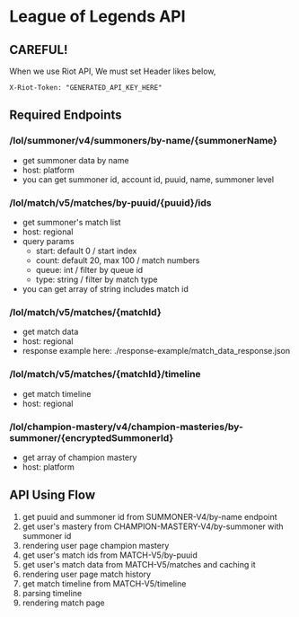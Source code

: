 # League of Legends API

## CAREFUL!

When we use Riot API, We must set Header likes below,

```http request
X-Riot-Token: "GENERATED_API_KEY_HERE"
```

## Required Endpoints

### /lol/summoner/v4/summoners/by-name/{summonerName}

* get summoner data by name
* host: platform
* you can get summoner id, account id, puuid, name, summoner level

### /lol/match/v5/matches/by-puuid/{puuid}/ids

* get summoner's match list
* host: regional
* query params
    * start: default 0 / start index
    * count: default 20, max 100 / match numbers
    * queue: int / filter by queue id
    * type: string / filter by match type
* you can get array of string includes match id

### /lol/match/v5/matches/{matchId}

* get match data
* host: regional
* response example here: ./response-example/match_data_response.json

### /lol/match/v5/matches/{matchId}/timeline

* get match timeline
* host: regional

### /lol/champion-mastery/v4/champion-masteries/by-summoner/{encryptedSummonerId}

* get array of champion mastery
* host: platform

## API Using Flow

1. get puuid and summoner id from SUMMONER-V4/by-name endpoint
2. get user's mastery from CHAMPION-MASTERY-V4/by-summoner with summoner id
3. rendering user page champion mastery
4. get user's match ids from MATCH-V5/by-puuid
5. get user's match data from MATCH-V5/matches and caching it
6. rendering user page match history
7. get match timeline from MATCH-V5/timeline
8. parsing timeline
9. rendering match page
